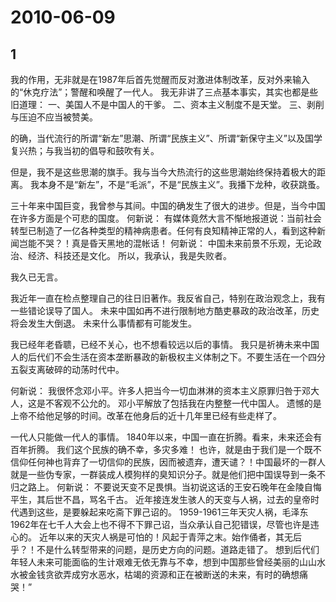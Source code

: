# 2010-06-09

## 1

我的作用，无非就是在1987年后首先觉醒而反对激进体制改革，反对外来输入的“休克疗法”；警醒和唤醒了一代人。   我无非讲了三点基本事实，其实也都是些旧道理： 一、美国人不是中国人的干爹。 二、资本主义制度不是天堂。 三、剥削与压迫不应当被赞美。

的确，当代流行的所谓“新左”思潮、所谓“民族主义”、所谓“新保守主义”以及国学复兴热；与我当初的倡导和鼓吹有关。

但是，我不是这些思潮的旗手。我与当今大热流行的这些思潮始终保持着极大的距离。 我本身不是“新左”，不是“毛派”，不是“民族主义”。我播下龙种，收获跳蚤。

三十年来中国巨变，我曾参与其间。中国的确发生了很大的进步。但是，当今中国在许多方面是个可悲的国度。   何新说： 有媒体竟然大言不惭地报道说：当前社会转型已制造了一亿各种类型的精神病患者。任何有良知精神正常的人，看到这种新闻岂能不哭？！真是昏天黑地的混帐话！   何新说： 中国未来前景不乐观，无论政治、经济、科技还是文化。 所以，我承认，我是失败者。

我久已无言。

我近年一直在检点整理自己的往日旧著作。我反省自己，特别在政治观念上，我有一些错论误导了国人。   未来中国如再不进行限制地方酷吏暴政的政治改革，历史将会发生大倒退。 未来什么事情都有可能发生。

我已经年老昏聩，已经不关心，也不想看较远以后的事情。 我只是祈祷未来中国人的后代们不会生活在资本垄断暴政的新极权主义体制之下。不要生活在一个四分五裂支离破碎的动荡时代中。

何新说： 我很怀念邓小平。许多人把当今一切血淋淋的资本主义原罪归咎于邓大人，这是不客观不公允的。 邓小平解放了包括我在内整整一代中国人。 遗憾的是上帝不给他足够的时间。改革在他身后的近十几年里已经有些走样了。

一代人只能做一代人的事情。 1840年以来，中国一直在折腾。看来，未来还会有百年折腾。 我们这个民族的确不幸，多灾多难！   也许，就是由于我们是一个既不信仰任何神也背弃了一切信仰的民族，因而被遗弃，遭天谴？！中国最坏的一群人就是一些伪专家，一群装成人模狗样的臭知识分子。就是他们把中国误导到一条不归之路上。   何新说： 不要说天变不足畏惧。当初说这话的王安石晚年在金陵自悔平生，其后世不昌，骂名千古。 近年接连发生骇人的天变与人祸，过去的皇帝时代遇到这些，是要躲起来吃斋下罪己诏的。   1959-1961三年天灾人祸，毛泽东1962年在七千人大会上也不得不下罪己诏，当众承认自己犯错误，尽管也许是违心的。   近年以来的天灾人祸是可怕的！风起于青萍之末。始作俑者，其无后乎？！不是什么转型带来的问题，是历史方向的问题。道路走错了。   想到后代们年轻人未来可能面临的生计艰难无依无靠与不幸，想到中国那些曾经美丽的山山水水被金钱贪欲弄成穷水恶水，枯竭的资源和正在被断送的未来，有时的确想痛哭！”




